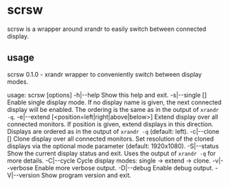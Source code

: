 scrsw
=====

scrsw is a wrapper around xrandr to easily switch between connected display. 

usage
-----

  scrsw 0.1.0 - xrandr wrapper to conveniently switch between display modes.

  usage: scrsw [options]
    -h|--help             Show this help and exit.
    -s|--single [<name>]  Enable single display mode. If no display name is
                          given, the next connected display will be enabled.
                          The ordering is the same as in the output
                          of `xrandr -q`.
    -e|--extend [<position=left|right|above|below>]
                          Extend display over all connected monitors. If
                          position is given, extend displays in this direction.
                          Displays are ordered as in the output of `xrandr -q`
                          (default: left).
    -c|--clone [<mode>]   Clone display over all connected monitors. Set
                          resolution of the cloned displays via the optional
                          mode parameter (default: 1920x1080).
    -S|--status           Show the current display status and exit. Uses the
                          output of `xrandr -q` for more details.
    -C|--cycle            Cycle display modes:  single -> extend -> clone.
    -v|--verbose          Enable more verbose output.
    -D|--debug            Enable debug output.
    -V|--version          Show program version and exit.

